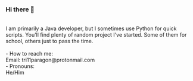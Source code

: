 ### Hi there 👋 <br>
<br>
I am primarily a Java developer, but I sometimes use Python for quick scripts. You'll find plenty of random project I've started. Some of them for school, others just to pass the time. <br>
<br>
- How to reach me: <br>
	Email: tri11paragon@protonmail.com <br>
- Pronouns: <br>
	He/Him <br>
